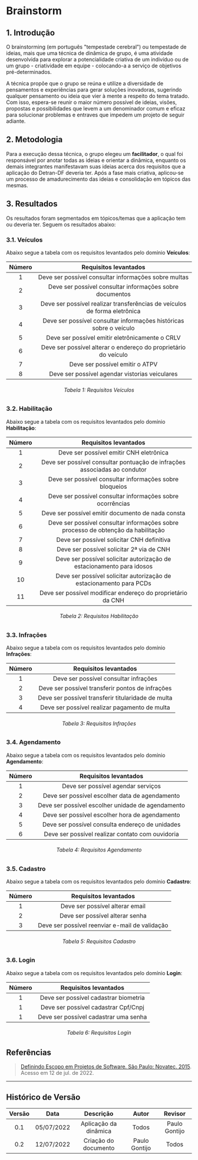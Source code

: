 # Brainstorm
## 1. Introdução
O brainstorming (em português "tempestade cerebral") ou tempestade de ideias, mais que uma técnica de dinâmica de grupo, 
é uma atividade desenvolvida para explorar a potencialidade criativa de um indivíduo ou de um grupo - criatividade em 
equipe - colocando-a a serviço de objetivos pré-determinados. 

A técnica propõe que o grupo se reúna e utilize a diversidade
de pensamentos e experiências para gerar soluções inovadoras, sugerindo qualquer pensamento ou ideia que vier à mente a
respeito do tema tratado. Com isso, espera-se reunir o maior número possível de ideias, visões, propostas e possibilidades
que levem a um denominador comum e eficaz para solucionar problemas e entraves que impedem um projeto de seguir adiante.

## 2. Metodologia
Para a execução dessa técnica, o grupo elegeu um **facilitador**, o qual foi responsável por anotar todas as ideias e 
orientar a dinâmica, enquanto os demais integrantes manifestavam suas ideias acerca dos requisitos que a aplicação do Detran-DF
deveria ter. Após a fase mais criativa, aplicou-se um processo de amadurecimento das ideias e consolidação em tópicos das
mesmas.

## 3. Resultados
Os resultados foram segmentados em tópicos/temas que a aplicação tem ou deveria ter. Seguem os resultados abaixo:

### 3.1. Veículos
Abaixo segue a tabela com os requisitos levantados pelo domínio **Veículos**:
<center>

| Número |                           Requisitos levantados                           |
|:------:|:-------------------------------------------------------------------------:|
|   1    |           Deve ser possível consultar informações sobre multas            |
|   2    |         Deve ser possível consultar informações sobre documentos          |
|   3    | Deve ser possível realizar transferências de veículos de forma eletrônica |
|   4    |    Deve ser possível consultar informações históricas sobre o veículo     |
|   5    |              Deve ser possível emitir eletrônicamente o CRLV              |
|   6    |      Deve ser possível alterar o endereço do proprietário do veículo      |
|   7    |                      Deve ser possível emitir o ATPV                      |
|   8    |              Deve ser possível agendar vistorias veiculares               |

</center>
<h6 align = "center">Tabela 1: Requisitos Veículos</h6>

### 3.2. Habilitação
Abaixo segue a tabela com os requisitos levantados pelo domínio **Habilitação**:
<center>

| Número |                               Requisitos levantados                               |
|:------:|:---------------------------------------------------------------------------------:|
|   1    |                      Deve ser possível emitir CNH eletrônica                      |
|   2    |     Deve ser possível consultar pontuação de infrações associadas ao condutor     |
|   3    |              Deve ser possível consultar informações sobre bloqueios              |
|   4    |             Deve ser possível consultar informações sobre ocorrências             |
|   5    |                 Deve ser possível emitir documento de nada consta                 |
|   6    | Deve ser possível consultar informações sobre processo de obtenção da habilitação |
|   7    |                    Deve ser possível solicitar CNH definitiva                     |
|   8    |                     Deve ser possível solicitar 2ª via de CNH                     |
|   9    |       Deve ser possível solicitar autorização de estacionamento para idosos       |
|   10   |        Deve ser possível solicitar autorização de estacionamento para PCDs        |
|   11   |            Deve ser possível modificar endereço do proprietário da CNH            |

</center>
<h6 align = "center">Tabela 2: Requisitos Habilitação</h6>

### 3.3. Infrações
Abaixo segue a tabela com os requisitos levantados pelo domínio **Infrações**:
<center>

| Número |               Requisitos levantados                |
|:------:|:--------------------------------------------------:|
|   1    |       Deve ser possível consultar infrações        |
|   2    |  Deve ser possível transferir pontos de infrações  |
|   3    | Deve ser possível transferir titularidade de multa |
|   4    |   Deve ser possível realizar pagamento de multa    |

</center>
<h6 align = "center">Tabela 3: Requisitos Infrações</h6>

### 3.4. Agendamento
Abaixo segue a tabela com os requisitos levantados pelo domínio **Agendamento**:
<center>

| Número |               Requisitos levantados               |
|:------:|:-------------------------------------------------:|
|   1    |        Deve ser possível agendar serviços         |
|   2    |  Deve ser possível escolher data de agendamento   |
|   3    | Deve ser possível escolher unidade de agendamento |
|   4    |  Deve ser possível escolher hora de agendamento   |
|   5    |  Deve ser possível consulta endereço de unidades  |
|   6    | Deve ser possível realizar contato com ouvidoria  |

</center>
<h6 align = "center">Tabela 4: Requisitos Agendamento</h6>

### 3.5. Cadastro
Abaixo segue a tabela com os requisitos levantados pelo domínio **Cadastro**:
<center>

| Número |             Requisitos levantados              |
|:------:|:----------------------------------------------:|
|   1    |        Deve ser possível alterar email         |
|   2    |        Deve ser possível alterar senha         |
|   3    | Deve ser possível reenviar e-mail de validação |

</center>
<h6 align = "center">Tabela 5: Requisitos Cadastro</h6>

### 3.6. Login
Abaixo segue a tabela com os requisitos levantados pelo domínio **Login**:
<center>

| Número |         Requisitos levantados         |
|:------:|:-------------------------------------:|
|   1    | Deve ser possível cadastrar biometria |
|   1    | Deve ser possível cadastrar Cpf/Cnpj  |
|   1    | Deve ser possível cadastrar uma senha |

</center>
<h6 align = "center">Tabela 6: Requisitos Login</h6>

## Referências
> [Definindo Escopo em Projetos de Software. São Paulo: Novatec. 2015](https://pt.wikipedia.org/wiki/Brainstorming). Acesso em 12 de jul. de 2022. 

***
## Histórico de Versão

| Versão |    Data    |       Descrição       |     Autor     |    Revisor    |
|:------:|:----------:|:---------------------:|:-------------:|:-------------:|
|  0.1   | 05/07/2022 | Aplicação da dinâmica |     Todos     | Paulo Gontijo |
|  0.2   | 12/07/2022 | Criação do documento  | Paulo Gontijo |     Todos     |    
